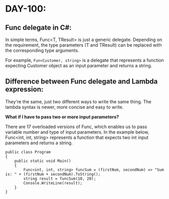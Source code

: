 # DAY-100:

## Func delegate in C#:

In simple terms, Func<T, TResult> is just a generic delegate. Depending on the requirement, the type parameters (T and TResult) can be replaced with the corresponding type arguments.

For example, `Fun<Customer, string>` is a delegate that represents a function expecting Customer object as an input parameter and returns a string.

## Difference between Func delegate and Lambda expression:

They're the same, just two different ways to write the same thing. The lambda syntax is newer, more concise and easy to write.

**What if I have to pass two or more input parameters?**

There are 17 overloaded versions of Func, which enables us to pass variable number and type of input parameters. In the example below, Func<int, int, string> represents a function that expects two int input parameters and returns a string.

```
public class Program 
{
    public static void Main()
    {
        Func<int, int, string> funcSum = (firstNum, secondNum) => "Sum is: " + (firstNum + secondNum).ToString();
        string result = funcSum(10, 20);
        Console.WriteLine(result);
    }
}
```
